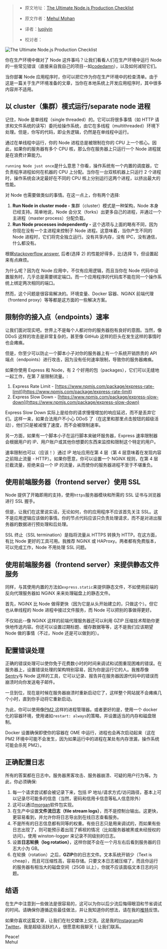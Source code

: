 > - 原文地址：[The Ultimate Node.js Production Checklist](https://www.freecodecamp.org/news/node-js-production-checklist/)
> - 原文作者：[Mehul Mohan](https://www.freecodecamp.org/news/author/mehulmpt/)
>
> - 译者：[luojiyin](https://github.com/luojiyin1987)
> - 校对者：

![The Ultimate Node.js Production Checklist](https://www.freecodecamp.org/news/content/images/size/w2000/2020/03/screely-1585049597841.png)

你在生产环境中做对了 Node 这件事吗？让我们看看人们在生产环境中运行 Node 的一些常见错误（直接来自我自己的项目--如[codedamn](https://codedamn.com)），以及如何减轻它们。

当你部署 Node 应用程序时，你可以把它作为你在生产环境中的检查清单。由于这是一篇关于生产环境准备的文章，当你在本地系统上开发应用程序时，其中很多内容并不适用。

## 以 cluster（集群）模式运行/separate node 进程

记住，Node 是单线程（single threaded）的。它可以将很多事情（如 HTTP 请求和文件系统的读写）委托给操作系统，由它在多线程（multithreaded）环境下处理。但是，你写的代码，即业务逻辑，仍然是在单线程中运行。

通过在单线程中运行，你的 Node 进程总是被限制在你的 CPU 上一个核心。因此，如果你的服务器有多个 CPU 核，那么你在服务器上只运行一个 Node 进程就是在浪费计算能力。

`running Node just once`是什么意思？你看，操作系统有一个内置的调度器，它负责程序进程如何在机器的 CPU 上分配。当你在一台双核机器上只运行 2 个进程时，操作系统会决定最好在不同的 CPU 核上分别运行这两个进程，以挤出最大的性能。

对 Node 也需要做类似的事情。在这一点上，你有两个选择:

1. **Run Node in cluster mode -** 集群（cluster）模式是一种架构，Node 本身已经支持。简单地说，Node 会分叉（forks）出更多自己的进程，并通过一个主进程（master process）分配负载。
2. **Run Node processes independently -** 这个选项与上面的略有不同，因为你现在没有一个主进程来控制子 Node 进程。这意味着，当你产生不同的 Node 进程时，它们将完全独立运行。没有共享内存，没有 IPC，没有通信，什么都没有。

根据[stackoverflow answer](https://stackoverflow.com/a/47122606/2513722), 后者(选择 2) 的性能好得多，比(选择 1)，但设置起来有点麻烦。

为什么呢？因为在 Node 应用中，不仅有应用逻辑，而且当你在 Node 代码中设置服务时，几乎总是需要绑定端口。而一个应用程序的代码库不能在同一个操作系统上绑定两次相同的端口。

然而，这个问题是很容易解决的。环境变量、Docker 容器、NGiNX 前端代理（frontend proxy）等等都是这方面的一些解决方案。

## 限制你的接入点（endpoints）速率

让我们面对现实吧。世界上不是每个人都对你的服务器抱有良好的意图。当然，像 DDoS 这样的攻击是非常复杂的，甚至像 GitHub 这样的巨头在发生这样的事情时也会瘫痪。

但是，你至少可以防止一个脚本小子对你的服务器上有一个系统开销昂贵的 API 端点（endpoints）进行攻击，因为没有任何速率限制，导致你的服务器瘫痪。

如果你使用 Express 和 Node，有 2 个好用的包（packages），它们可以无缝地一起工作，在第 7 层限制流量。:

1. Express Rate Limit - [https://www.npmjs.com/package/express-rate-limit](https://www.npmjs.com/package/express-rate-limit)
2. Express Slow Down - [https://www.npmjs.com/package/express-slow-down](https://www.npmjs.com/package/express-slow-down)

Express Slow Down 实际上是给你的请求慢慢增加的响应延迟，而不是丢弃它们。这样一来，如果合法用户不小心 DDoS 了（在这里和那里点击按钮的超级活动），他们只是被减慢了速度，而不会被限制速率。

另一方面，如果有一个脚本小子在运行脚本来破坏服务器，Express 速率限制器会根据用户的 IP、用户账户或其他你想要的东西来监控和限制这个特定的用户。

速率限制也可以（应该！）通过 IP 地址应用在第 4 层（第 4 层意味着在发现内容之前阻止流量 - HTTP）。如果你愿意，你可以设置一个 NGiNX 规则，在第 4 层拦截流量，拒绝来自一个 IP 的流量，从而使你的服务器进程不至于不堪重负。

## 使用前端服务器（frontend server）使用 SSL

Node 提供了开箱即用的支持，使用`https`服务器模块和所需的 SSL 证书与浏览器进行 SSL 握手。

但是，让我们在这里说实话，无论如何，你的应用程序不应该首先关注 SSL。这不是应用逻辑应该做的事情。你的节点代码应该只负责处理请求，而不是对进出服务器的数据进行预处理和后处理。

SSL 终止（SSL termination）是指将流量从 HTTPS 转换为 HTTP。在这方面，有比 Node 更好的工具可用。我推荐 NGiNX 或 HAProxy。两者都有免费版本，可以完成工作，Node 不用处理 SSL 问题。

## 使用前端服务器（frontend server）来提供静态文件服务

同样，与其使用内置的方法如`express.static`来提供静态文件，不如使用前端的反向代理服务器如 NGiNX 来来处理磁盘上的静态文件。

首先，NGiNX 比 Node 做得更快（因为它是从头开始建立的，只做这个）。但它也从单线程的 Node 进程中接过文件服务，而 Node 可以把别的事做得更好。

不仅如此--像 NGiNX 这样的前端代理服务器还可以利用 GZIP 压缩技术帮助你更快地传送内容。你还可以设置过期标题、缓存数据等等，这不是我们应该期望 Node 做的事情（不过，Node 还是可以做到的）。

## 配置错误处理

正确的错误处理可以使你免于花费数小时的时间来调试和试图重现困难的错误。在服务器上，设置错误处理的架构特别容易，因为你是运行它的人。我推荐像[Sentry](https://sentry.io)与 Node 这样的工具，它可以记录、报告并在服务器因源代码中的错误而崩溃时向你发送电子邮件。

一旦到位，现在是时候在服务器崩溃时重新启动它了，这样整个网站就不会瘫痪几个小时，直到你手动将它重新启动。

为此，你可以使用像[PM2](https://www.npmjs.com/package/pm2),这样的进程管理器。或者更好的是，使用一个 docker 化的容器环境，使用诸如`restart: always`的策略，并设置适当的内存和磁盘限制。

Docker 设置确保即使你的容器在 OME 中运行，进程也会再次启动起来（这在 PM2 环境中可能不会发生，因为如果运行中的进程在某处有内存泄漏，操作系统可能会杀死 PM2）。

## 正确配置日志

所有的答案都在日志中。服务器黑客攻击、服务器崩溃、可疑的用户行为等。为此，你必须确保:

1. 每一个请求尝试都会被记录下来，包括 IP 地址/请求方式/访问路径，基本上可以记录尽可能多的信息（当然，密码和信用卡信息等私人信息除外）
2. 这可以通过[morgan](https://www.npmjs.com/package/morgan)软件包实现。
3. 在生产中设置**文件流日志（file stream logs）**，而不是控制台输出。这更快，更容易看到，并允许你将日志导出到在线日志查看服务。
4. 不是所有的日志信息都有同等的权重。有些日志只是用来调试的，而如果有些日志出现了，则可能预示着出现了裤衩的情况（比如服务器被黑或未经授权的访问）。使用 winston-logger 来记录不同级别的日志。
5. 设置**日志轮换（log rotation）**，这样你就不会在一个月左右后看到服务器的日志大小为 GB。
6. 在轮换（rotation）之后，**GZIP**你的日志文件。文本系统开销少（Text is cheap），而且可压缩性高，容易存储。只要文本日志被压缩了，而且你运行的服务器有相当大的磁盘空间（25GB 以上），你就不应该面临文本日志的问题。

## 结语

在生产中注意到一些做法是很容易的，这可以为你以后少流后悔得眼泪和节省调试的时间。请确保你遵循这些最佳做法，并让我知道你的想法，请在我的[推特](https://twitter.com/mehulmpt)反馈。

如果你喜欢这篇文章，让我们在社交媒体上交流。这是我的[Instagram](https://instagram.com/mehulmpt)和 [Twitter](https://twitter.com/mehulmpt)。我是超级活跃的人，很愿意和我聊天！让我们联系。

Peace!  
Mehul
